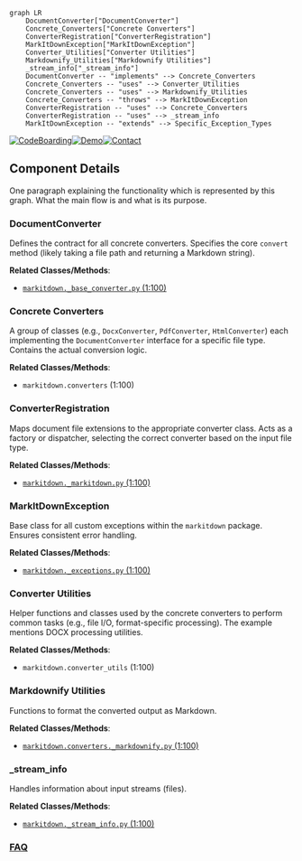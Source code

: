 ```mermaid
graph LR
    DocumentConverter["DocumentConverter"]
    Concrete_Converters["Concrete Converters"]
    ConverterRegistration["ConverterRegistration"]
    MarkItDownException["MarkItDownException"]
    Converter_Utilities["Converter Utilities"]
    Markdownify_Utilities["Markdownify Utilities"]
    _stream_info["_stream_info"]
    DocumentConverter -- "implements" --> Concrete_Converters
    Concrete_Converters -- "uses" --> Converter_Utilities
    Concrete_Converters -- "uses" --> Markdownify_Utilities
    Concrete_Converters -- "throws" --> MarkItDownException
    ConverterRegistration -- "uses" --> Concrete_Converters
    ConverterRegistration -- "uses" --> _stream_info
    MarkItDownException -- "extends" --> Specific_Exception_Types
```
[![CodeBoarding](https://img.shields.io/badge/Generated%20by-CodeBoarding-9cf?style=flat-square)](https://github.com/CodeBoarding/GeneratedOnBoardings)[![Demo](https://img.shields.io/badge/Try%20our-Demo-blue?style=flat-square)](https://www.codeboarding.org/demo)[![Contact](https://img.shields.io/badge/Contact%20us%20-%20contact@codeboarding.org-lightgrey?style=flat-square)](mailto:contact@codeboarding.org)

## Component Details

One paragraph explaining the functionality which is represented by this graph. What the main flow is and what is its purpose.

### DocumentConverter
Defines the contract for all concrete converters. Specifies the core `convert` method (likely taking a file path and returning a Markdown string).


**Related Classes/Methods**:

- <a href="https://github.com/microsoft/markitdown/blob/master/packages/markitdown/src/markitdown/_base_converter.py#L1-L100" target="_blank" rel="noopener noreferrer">`markitdown._base_converter.py` (1:100)</a>


### Concrete Converters
A group of classes (e.g., `DocxConverter`, `PdfConverter`, `HtmlConverter`) each implementing the `DocumentConverter` interface for a specific file type. Contains the actual conversion logic.


**Related Classes/Methods**:

- `markitdown.converters` (1:100)


### ConverterRegistration
Maps document file extensions to the appropriate converter class. Acts as a factory or dispatcher, selecting the correct converter based on the input file type.


**Related Classes/Methods**:

- <a href="https://github.com/microsoft/markitdown/blob/master/packages/markitdown/src/markitdown/_markitdown.py#L1-L100" target="_blank" rel="noopener noreferrer">`markitdown._markitdown.py` (1:100)</a>


### MarkItDownException
Base class for all custom exceptions within the `markitdown` package. Ensures consistent error handling.


**Related Classes/Methods**:

- <a href="https://github.com/microsoft/markitdown/blob/master/packages/markitdown/src/markitdown/_exceptions.py#L1-L100" target="_blank" rel="noopener noreferrer">`markitdown._exceptions.py` (1:100)</a>


### Converter Utilities
Helper functions and classes used by the concrete converters to perform common tasks (e.g., file I/O, format-specific processing). The example mentions DOCX processing utilities.


**Related Classes/Methods**:

- `markitdown.converter_utils` (1:100)


### Markdownify Utilities
Functions to format the converted output as Markdown.


**Related Classes/Methods**:

- <a href="https://github.com/microsoft/markitdown/blob/master/packages/markitdown/src/markitdown/converters/_markdownify.py#L1-L100" target="_blank" rel="noopener noreferrer">`markitdown.converters._markdownify.py` (1:100)</a>


### _stream_info
Handles information about input streams (files).


**Related Classes/Methods**:

- <a href="https://github.com/microsoft/markitdown/blob/master/packages/markitdown/src/markitdown/_stream_info.py#L1-L100" target="_blank" rel="noopener noreferrer">`markitdown._stream_info.py` (1:100)</a>




### [FAQ](https://github.com/CodeBoarding/GeneratedOnBoardings/tree/main?tab=readme-ov-file#faq)